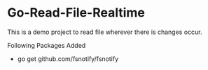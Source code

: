 # Go-Read-File-Realtime
This is a demo project to read file wherever there is changes occur. 

Following Packages Added

- go get github.com/fsnotify/fsnotify